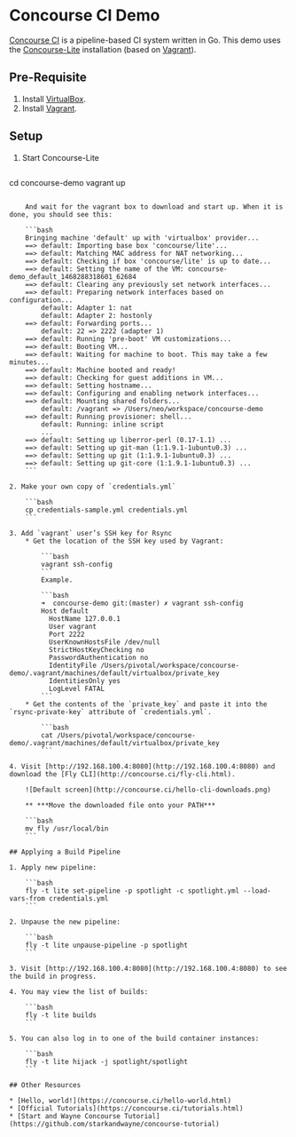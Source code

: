 # Concourse CI Demo

[Concourse CI](http://concourse.ci) is a pipeline-based CI system written in Go. This demo uses the [Concourse-Lite](http://concourse.ci/vagrant.html) installation (based on [Vagrant](https://www.vagrantup.com)).

## Pre-Requisite

1. Install [VirtualBox](https://www.virtualbox.org/wiki/Downloads).
2. Install [Vagrant](https://www.vagrantup.com).

## Setup

1. Start Concourse-Lite

	```bash
cd concourse-demo
vagrant up
```

	And wait for the vagrant box to download and start up. When it is done, you should see this:
	
	```bash
	Bringing machine 'default' up with 'virtualbox' provider...
	==> default: Importing base box 'concourse/lite'...
	==> default: Matching MAC address for NAT networking...
	==> default: Checking if box 'concourse/lite' is up to date...
	==> default: Setting the name of the VM: concourse-demo_default_1468288318601_62684
	==> default: Clearing any previously set network interfaces...
	==> default: Preparing network interfaces based on configuration...
	    default: Adapter 1: nat
	    default: Adapter 2: hostonly
	==> default: Forwarding ports...
	    default: 22 => 2222 (adapter 1)
	==> default: Running 'pre-boot' VM customizations...
	==> default: Booting VM...
	==> default: Waiting for machine to boot. This may take a few minutes...
	==> default: Machine booted and ready!
	==> default: Checking for guest additions in VM...
	==> default: Setting hostname...
	==> default: Configuring and enabling network interfaces...
	==> default: Mounting shared folders...
	    default: /vagrant => /Users/neo/workspace/concourse-demo
	==> default: Running provisioner: shell...
	    default: Running: inline script
	    ...
	==> default: Setting up liberror-perl (0.17-1.1) ...
	==> default: Setting up git-man (1:1.9.1-1ubuntu0.3) ...
	==> default: Setting up git (1:1.9.1-1ubuntu0.3) ...
	==> default: Setting up git-core (1:1.9.1-1ubuntu0.3) ...
	```

2. Make your own copy of `credentials.yml`

	```bash
	cp credentials-sample.yml credentials.yml
	```

3. Add `vagrant` user’s SSH key for Rsync
	* Get the location of the SSH key used by Vagrant: 

		```bash
		vagrant ssh-config
		```	
		Example.

		```bash
		➜  concourse-demo git:(master) ✗ vagrant ssh-config
		Host default
		  HostName 127.0.0.1
		  User vagrant
		  Port 2222
		  UserKnownHostsFile /dev/null
		  StrictHostKeyChecking no
		  PasswordAuthentication no
		  IdentityFile /Users/pivotal/workspace/concourse-demo/.vagrant/machines/default/virtualbox/private_key
		  IdentitiesOnly yes
		  LogLevel FATAL
		```
	* Get the contents of the `private_key` and paste it into the `rsync-private-key` attribute of `credentials.yml`.

		```bash
		cat /Users/pivotal/workspace/concourse-demo/.vagrant/machines/default/virtualbox/private_key
		```

4. Visit [http://192.168.100.4:8080](http://192.168.100.4:8080) and download the [Fly CLI](http://concourse.ci/fly-cli.html).

	![Default screen](http://concourse.ci/hello-cli-downloads.png)
	
	** ***Move the downloaded file onto your PATH***

	```bash
	mv fly /usr/local/bin
	```

## Applying a Build Pipeline

1. Apply new pipeline:

	```bash
	fly -t lite set-pipeline -p spotlight -c spotlight.yml --load-vars-from credentials.yml
	```

2. Unpause the new pipeline:

	```bash
	fly -t lite unpause-pipeline -p spotlight
	```

3. Visit [http://192.168.100.4:8080](http://192.168.100.4:8080) to see the build in progress.

4. You may view the list of builds:

	```bash
	fly -t lite builds
	```

5. You can also log in to one of the build container instances:

	```bash
	fly -t lite hijack -j spotlight/spotlight
	```

## Other Resources

* [Hello, world!](https://concourse.ci/hello-world.html)
* [Official Tutorials](https://concourse.ci/tutorials.html)
* [Start and Wayne Concourse Tutorial](https://github.com/starkandwayne/concourse-tutorial)